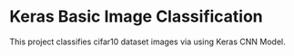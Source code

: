 # Keras Basic Image Classification
This project classifies cifar10 dataset images via using Keras CNN Model.
